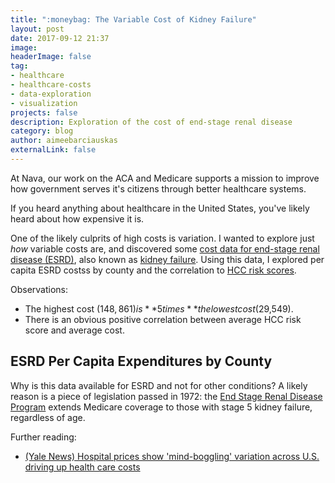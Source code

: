 ```yaml
---
title: ":moneybag: The Variable Cost of Kidney Failure"
layout: post
date: 2017-09-12 21:37
image: 
headerImage: false
tag:
- healthcare
- healthcare-costs
- data-exploration
- visualization
projects: false
description: Exploration of the cost of end-stage renal disease
category: blog
author: aimeebarciauskas
externalLink: false
---
```


At Nava, our work on the ACA and Medicare supports a mission to improve how government serves it's citizens through better healthcare systems.

If you heard anything about healthcare in the United States, you've likely heard about how expensive it is.

One of the likely culprits of high costs is variation. I wanted to explore just _how_ variable costs are, and discovered some [cost data for end-stage renal disease (ESRD)](https://data.cms.gov/Special-Programs-Initiatives-Medicare-Shared-Savin/2015-County-level-Fee-for-Service-FFS-Data-for-Sha/njws-h2xd), also known as [kidney failure](https://en.wikipedia.org/wiki/Chronic_kidney_disease#Severity-based_stages). Using this data, I explored per capita ESRD costss by county and the correlation to [HCC risk scores](https://www.securityhealth.org/provider-manual/shared-content/claims-processing-policies-and-procedures/risk-adjustment---hcc-coding).

Observations:

* The highest cost ($148,861) is **5 times** the lowest cost ($29,549).
* There is an obvious positive correlation between average HCC risk score and average cost.

## ESRD Per Capita Expenditures by County

<style>
  @import url(https://fonts.googleapis.com/css?family=Open+Sans+Condensed:300|Josefin+Slab|Arvo|Lato|Vollkorn|Abril+Fatface|Old+Standard+TT|Droid+Sans|Lobster|Inconsolata|Montserrat|Playfair+Display|Karla|Alegreya|Libre+Baskerville|Merriweather|Lora|Archivo+Narrow|Neuton|Signika|Questrial|Fjalla+One|Bitter|Varela+Round);
  .background {
    fill: none;
    pointer-events: all;
  }
  svg {
    margin: 0px auto;
    display: block;
  }
  .map-layer {
    fill: #fff;
    stroke: #aaa;
  }
  .effect-layer{
    pointer-events:none;
  }
  text {
    font-family: 'Helvetica Neue', Helvetica, Arial, sans-serif;
    font-weight: 300;
  }
  .d3-tip strong {
    color: white;
  }
  text.big-text{
    font-size: 30px;
    font-weight: 400;
  }
  .effect-layer text, text.dummy-text{
    font-size: 12px;
  }
  .d3-tip {
    line-height: 1;
    font-weight: bold;
    padding: 12px;
    background: rgba(0, 0, 0, 0.8);
    color: #fff;
    border-radius: 2px;
  }
  /* Creates a small triangle extender for the tooltip */
  .d3-tip:after {
    box-sizing: border-box;
    display: inline;
    font-size: 10px;
    width: 100%;
    line-height: 1;
    color: rgba(0, 0, 0, 0.8);
    content: "\25BC";
    position: absolute;
    text-align: center;
  }
  /* Style northward tooltips differently */
  .d3-tip.n:after {
    margin: -1px 0 0 0;
    top: 100%;
    left: 0;
  }
  .axis path {
    stroke-width: 1px;
  }
  .tick text {
    font-size: x-small;
  }
</style>

<div id="svg"></div>

<div>
  <script src="//d3js.org/d3.v3.min.js" charset="utf-8"></script>
  <script src="//d3js.org/topojson.v1.min.js"></script>
  <script src="http://labratrevenge.com/d3-tip/javascripts/d3.tip.v0.6.3.js"></script>
  <script>
  var width = 680,
      height = 450,
      marginBottom = 50,
      marginRight = 30,
      centered,
      ffsData;

  var color = d3.scale.linear()
    .domain([29549.29, 148861.78])
    .range(['#fff', '#409A99']);

  var projection = d3.geo.mercator()
    .scale(width)
    .center([-97, 37])
    .translate([width / 2, height / 2]);

  var path = d3.geo.path()
    .projection(projection);

  var svg = d3.select("#svg").append("svg")
    .attr("width", width+marginRight)
    .attr("height", height*2+marginBottom);

  svg.append('rect')
    .attr('class', 'background')
    .attr('width', width)
    .attr('height', height)
    .on('click', clicked);

  var g = svg.append('g');

  var effectLayer = g.append('g')
    .classed('effect-layer', true);

  var mapLayer = g.append('g')
    .classed('map-layer', true);

  var dummyText = g.append('text')
    .classed('dummy-text', true)
    .attr('x', 10)
    .attr('y', 30)
    .style('opacity', 0);
  var bigText = g.append('text')
    .classed('big-text', true)
    .attr('x', 20)
    .attr('y', 45);

  function nameLength(d){
    var n = nameFn(d);
    return n ? n.length : 0;
  }

  function nameFn(d){
    return d && d.properties ? d.properties.NOMBRE_DPT : null;
  }

  function fillFn(d) {
    if (isNaN(d.per_capita_exp_esrd)) {
      return '#eee';
    }
    return color(d.per_capita_exp_esrd);
  }

  function clicked(d) {
    var x, y, k;

    if (d && centered !== d) {
      var centroid = path.centroid(d);
      x = centroid[0];
      y = centroid[1];
      k = 4;
      centered = d;
    } else {
      x = width / 2;
      y = height / 2;
      k = 1;
      centered = null;
    }

    mapLayer.selectAll('path')
      .style('fill', function(d){return centered && d===centered ? '#D5708B' : fillFn(d);});

    g.transition()
      .duration(750)
      .attr('transform', 'translate(' + width / 2 + ',' + height / 2 + ')scale(' + k + ')translate(' + -x + ',' + -y + ')');
  }

  var tip = d3.tip()
    .attr('class', 'd3-tip')
    .offset([-10, 0])
    .html(function(d) {
      var expenditure = isNaN(d.per_capita_exp_esrd) ? d.per_capita_exp_esrd : "$" + d3.format(",.2f")(d.per_capita_exp_esrd);
      if (d.county_name && d.state_name) {
        return "<text><strong>" + d.county_name + ", " + d.state_name + ":</strong> " + expenditure + "</text>";
      } else {
        return "<text>" + expenditure + ", " + d.avg_risk_score_esrd + "</text>";
      }
    });

  svg.call(tip);

  function mouseover(d){
    if (!isNaN(d.per_capita_exp_esrd)) {
      d3.select(this).style('fill', 'orange');
      tip.show(d);
    }
  }

  function mouseout(d){
    mapLayer.selectAll('path')
      .style('fill', '#ffffff');
    d3.selectAll('circle')
      .style('fill', 'black');
    mapLayer.selectAll('path')
      .style('fill', function(d){
        return fillFn(d);
      });
    effectLayer.selectAll('text').transition()
      .style('opacity', 0)
      .remove();
    bigText.text('');
    tip.hide(d);
  };

 d3.json("/assets/data/ffs_keyed_by_state_county.json", function(error, data) {
    ffsData = data;
    d3.json("/assets/data/us_counties_2010.json", function(error, mapData) {
      if (error) return console.error(error);
      var features = mapData.features;
      features.forEach(function(d) {
        var state_and_county_id = d.properties.STATE + '-' + d.properties.NAME;
        var county_data = ffsData[state_and_county_id];
        if (county_data != undefined && county_data.per_capita_exp_esrd != 'nan') {
          d.county_name = county_data.county_name;
          d.state_name = county_data.state_name;
          d.per_capita_exp_esrd = county_data.per_capita_exp_esrd;
        } else {
          d.per_capita_exp_esrd = 'not available';
        }           
      });       

      mapLayer.selectAll('path')
          .data(features)
        .enter().append('path')
          .attr('d', path)
          .attr('vector-effect', 'non-scaling-stroke')
          .style('fill', fillFn)
          .on('mouseover', mouseover)
          .on('mouseout', mouseout)
          .on('click', clicked);

      var main = svg.append('g')
        .attr('width', width)
        .attr('height', height)
        .attr('class', 'main');

      var per_capita_exp_esrds = [];
      var avg_risk_scores = [];

      Object.keys(data).forEach(function(countyKey) {
        var esrd_value = data[countyKey].per_capita_exp_esrd;
        var avg_risk_score_value = data[countyKey].avg_risk_score_esrd;
        if (esrd_value != 'nan') {
          per_capita_exp_esrds.push(parseFloat(esrd_value));
          avg_risk_scores.push(parseFloat(avg_risk_score_value));
        }
      });

      var x = d3.scale.linear()
                .domain([d3.min(avg_risk_scores), d3.max(avg_risk_scores)])
                .range([ 0, width ]);
      var y = d3.scale.linear()
              .domain([0, d3.max(per_capita_exp_esrds)])
              .range([ height, 0 ]);
      var xAxis = d3.svg.axis()
        .scale(x)
        .orient('bottom');

      var secondPlotXOffset = 53;

      main.append('g')
        .attr('transform', 'translate(' + secondPlotXOffset + ',' +(height*2)+ ')')
        .attr('class', 'main axis date')
        .attr('id', 'scatterplot-xaxis')
        .call(xAxis);

      d3.select('#scatterplot-xaxis')
        .append('text')
        .attr('transform', 'translate(' + (width-260) + ',-5)')
        .text('Average ESRD HCC Risk Score');

      var yAxis = d3.svg.axis()
        .scale(y)
        .orient('left')
        .tickFormat(function(d) { return '$' + d3.format(',')(d) });

      main.append('g')
        .attr('transform', 'translate(' + secondPlotXOffset + ',' + height + ')')
        .attr('class', 'main axis date')
        .attr('id', 'scatterplot-yaxis')
        .call(yAxis);

      d3.select('#scatterplot-yaxis')
        .append('text')
        .attr("transform", "translate(16,210) rotate(-90)")
        .text('Per Capita ESRD Expenditures');

      svg.selectAll('.axis path')
         .style({ 'stroke': 'black', 'fill': 'none', 'stroke-width': '1px'});

      var g = main.append("svg:g")
        .attr('transform', 'translate(' + secondPlotXOffset + ',' + height + ')');

      var scatterData = avg_risk_scores.map(function (e, i) {
          return {avg_risk_score_esrd: e, per_capita_exp_esrd: per_capita_exp_esrds[i]};
      });


      g.selectAll("scatter-dots")
        .data(scatterData)
        .enter().append("svg:circle")
            .attr("cx", function (d,i) { return x(d.avg_risk_score_esrd); } )
            .attr("cy", function (d) { return y(d.per_capita_exp_esrd); } )
            .attr("r", 2)
            .on('mouseover', mouseover)
            .on('mouseout', mouseout);              
    }); 
  });  
  </script>
</div>

Why is this data available for ESRD and not for other conditions? A likely reason is a piece of legislation passed in 1972: the [End Stage Renal Disease Program](https://en.wikipedia.org/wiki/End_Stage_Renal_Disease_Program) extends Medicare coverage to those with stage 5 kidney failure, regardless of age.


Further reading:

* [(Yale News) Hospital prices show 'mind-boggling' variation across U.S. driving up health care costs](https://news.yale.edu/2015/12/15/hospital-prices-show-mind-boggling-variation-across-us-driving-health-care-costs)
